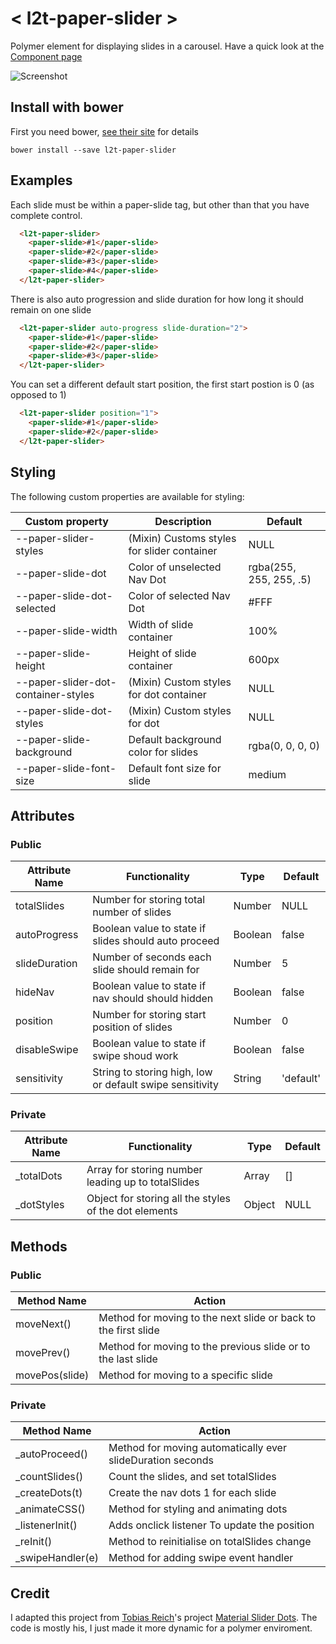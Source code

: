 # < l2t-paper-slider >

Polymer element for displaying slides in a carousel. 
Have a quick look at the [Component page](https://www.webcomponents.org/element/Link2Twenty/l2t-paper-slider/l2t-paper-slider) 

![Screenshot](https://media.giphy.com/media/3o72Fh8f8VwsTrvSGA/giphy.gif)

## Install with bower

First you need bower, [see their site](http://bower.io/) for details 

```
bower install --save l2t-paper-slider
```

## Examples

Each slide must be within a paper-slide tag, but other than that you have complete control.
<!---
```
<custom-element-demo>
  <template>
    <style is="custom-style">
      l2t-paper-slider {
        --paper-slide-height: 200px;
	--paper-slide-font-size: 64px;
      }
      
      paper-slide {
        line-height: 200px;
        text-align: center;
        vertical-align: middle;
	color: white;
	background: tomato;
      }
    </style>
    <script src="../webcomponentsjs/webcomponents-lite.js"></script>
    <link rel="import" href="l2t-paper-slider.html">
	 <next-code-block></next-code-block>
  </template>
</custom-element-demo>
```
-->
```html
  <l2t-paper-slider>
    <paper-slide>#1</paper-slide>
    <paper-slide>#2</paper-slide>
    <paper-slide>#3</paper-slide>
    <paper-slide>#4</paper-slide>
  </l2t-paper-slider>
```
  
There is also auto progression and slide duration for how long it should remain on one slide

<!---
```
<custom-element-demo>
  <template>
    <style is="custom-style">
      l2t-paper-slider {
        --paper-slide-height: 200px;
      }
      
      paper-slide {
        line-height: 200px;
        font-size: 64px;
        text-align: center;
        vertical-align: middle;
	color: white;
	background: tomato;
      }
    </style>
    <script src="../webcomponentsjs/webcomponents-lite.js"></script>
    <link rel="import" href="l2t-paper-slider.html">
	 <next-code-block></next-code-block>
  </template>
</custom-element-demo>
```
-->
```html
  <l2t-paper-slider auto-progress slide-duration="2">
    <paper-slide>#1</paper-slide>
    <paper-slide>#2</paper-slide>
    <paper-slide>#3</paper-slide>
  </l2t-paper-slider>
```
  
You can set a different default start position, the first start postion is 0 (as opposed to 1)

<!---
```
<custom-element-demo>
  <template>
    <style is="custom-style">
      l2t-paper-slider {
        --paper-slide-height: 200px;
      }
      
      paper-slide {
        line-height: 200px;
        font-size: 64px;
        text-align: center;
        vertical-align: middle;
	color: white;
	background: tomato;
      }
    </style>
    <script src="../webcomponentsjs/webcomponents-lite.js"></script>
    <link rel="import" href="l2t-paper-slider.html">
	 <next-code-block></next-code-block>
  </template>
</custom-element-demo>
```
-->
```html
  <l2t-paper-slider position="1">
    <paper-slide>#1</paper-slide>
    <paper-slide>#2</paper-slide>
  </l2t-paper-slider>
```
  
## Styling

The following custom properties are available for styling:

| Custom property | Description | Default |
|----------------|-------------|-------------|
| --paper-slider-styles | (Mixin) Customs styles for slider container | NULL |
| --paper-slide-dot | Color of unselected Nav Dot | rgba(255, 255, 255, .5) |
| --paper-slide-dot-selected | Color of selected Nav Dot | #FFF |
| --paper-slide-width | Width of slide container | 100% |
| --paper-slide-height | Height of slide container | 600px |
| --paper-slider-dot-container-styles | (Mixin) Custom styles for dot container | NULL |
| --paper-slide-dot-styles | (Mixin) Custom styles for dot | NULL |
| --paper-slide-background | Default background color for slides | rgba(0, 0, 0, 0) |
| --paper-slide-font-size | Default font size for slide | medium

## Attributes

### Public

| Attribute Name | Functionality | Type | Default |
|----------------|-------------|-------------|-------------|
| totalSlides | Number for storing total number of slides | Number | NULL |
| autoProgress | Boolean value to state if slides should auto proceed | Boolean | false |
| slideDuration | Number of seconds each slide should remain for | Number | 5 |
| hideNav | Boolean value to state if nav should should hidden | Boolean | false |
| position | Number for storing start position of slides | Number | 0 |
| disableSwipe | Boolean value to state if swipe shoud work | Boolean | false |
| sensitivity | String to storing high, low or default swipe sensitivity | String | 'default' |

### Private

| Attribute Name | Functionality | Type | Default |
|----------------|-------------|-------------|-------------|
| _totalDots | Array for storing number leading up to totalSlides | Array | [] |
| _dotStyles | Object for storing all the styles of the dot elements | Object | NULL |

## Methods

### Public

| Method Name | Action |
|----------------|-------------|
| moveNext() | Method for moving to the next slide or back to the first slide |
| movePrev() | Method for moving to the previous slide or to the last slide |
| movePos(slide) | Method for moving to a specific slide |

### Private

| Method Name | Action |
|----------------|-------------|
| _autoProceed() | Method for moving automatically ever slideDuration seconds |
| _countSlides() | Count the slides, and set totalSlides |
| _createDots(t) | Create the nav dots 1 for each slide |
| _animateCSS() | Method for styling and animating dots |
| _listenerInit() | Adds onclick listener To update the position |
| _reInit() | Method to reinitialise on totalSlides change |
| _swipeHandler(e) | Method for adding swipe event handler |

## Credit

I adapted this project from [Tobias Reich](https://github.com/electerious)'s project [Material Slider Dots](http://codepen.io/electerious/pen/JXNEPr/). The code is mostly his, I just made it more dynamic for a polymer enviroment.
